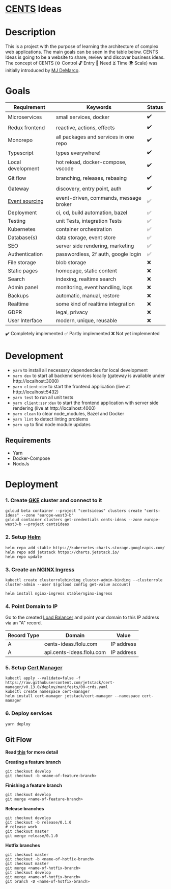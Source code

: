 # [CENTS](https://www.thefastlaneforum.com/community/threads/the-cents-business-commandments-for-entrepreneurs.81090/) Ideas

# Description

This is a project with the purpose of learning the architecture of complex web applications. The main goals can be seen in the table below. CENTS Ideas is going to be a website to share, review and discover business ideas. The concept of CENTS (⚙ Control 🔓 Entry 🙏 Need ⏳ Time 🌍 Scale) was initially introduced by [MJ DeMarco](http://www.mjdemarco.com/).

# Goals

| Requirement                                    | Keywords                               | Status |
| ---------------------------------------------- | -------------------------------------- | ------ |
| Microservices                                  | small services, docker                 | ✔️     |
| Redux frontend                                 | reactive, actions, effects             | ✔️     |
| Monorepo                                       | all packages and services in one repo  | ✔️     |
| Typescript                                     | types everywhere!                      | ✔️     |
| Local development                              | hot reload, docker-compose, vscode     | ✔️     |
| Git flow                                       | branching, releases, rebasing          | ✔️     |
| Gateway                                        | discovery, entry point, auth           | ✔️     |
| [Event sourcing](https://youtu.be/GzrZworHpIk) | event-driven, commands, message broker | ✅     |
| Deployment                                     | ci, cd, build automation, bazel        | ✅     |
| Testing                                        | unit Tests, integration Tests          | ✅     |
| Kubernetes                                     | container orchestration                | ✅     |
| Database(s)                                    | data storage, event store              | ✅     |
| SEO                                            | server side rendering, marketing       | ✅     |
| Authentication                                 | passwordless, 2f auth, google login    | ✅     |
| File storage                                   | blob storage                           | ❌     |
| Static pages                                   | homepage, static content               | ❌     |
| Search                                         | indexing, realtime search              | ❌     |
| Admin panel                                    | monitoring, event handling, logs       | ❌     |
| Backups                                        | automatic, manual, restore             | ❌     |
| Realtime                                       | some kind of realtime integration      | ❌     |
| GDPR                                           | legal, privacy                         | ❌     |
| User Interface                                 | modern, unique, reusable               | ❌     |

✔️ Completely implemented
✅ Partly implemented
❌ Not yet implemented

# Development

- `yarn` to install all necessary dependencies for local development
- `yarn dev` to start all backend services locally (gateway is available under http://localhost:3000)
- `yarn client:dev` to start the frontend application (live at http://localhost:5432)
- `yarn test` to run all unit tests
- `yarn client:ssr:dev` to start the frontend application with server side rendering (live at http://localhost:4000)
- `yarn clean` to clear node_modules, Bazel and Docker
- `yarn lint` to detect linting problems
- `yarn up` to find node module updates

## Requirements

- Yarn
- Docker-Compose
- NodeJs

# Deployment

### 1. Create [GKE](https://cloud.google.com/kubernetes-engine) cluster and connect to it

```
gcloud beta container --project "centsideas" clusters create "cents-ideas" --zone "europe-west3-b"
gcloud container clusters get-credentials cents-ideas --zone europe-west3-b --project centsideas
```

### 2. Setup [Helm](https://helm.sh/)

```
helm repo add stable https://kubernetes-charts.storage.googleapis.com/
helm repo add jetstack https://charts.jetstack.io/
helm repo update
```

### 3. Create an [NGINX Ingress](https://github.com/kubernetes/ingress-nginx)

```
kubectl create clusterrolebinding cluster-admin-binding --clusterrole cluster-admin --user $(gcloud config get-value account)

helm install nginx-ingress stable/nginx-ingress
```

### 4. Point Domain to IP

Go to the created [Load Balancer](https://console.cloud.google.com/net-services/loadbalancing/loadBalancers/list) and point your domain to this IP address via an "A" record.

| Record Type | Domain                    | Value      |
| ----------- | ------------------------- | ---------- |
| A           | cents-ideas.flolu.com     | IP address |
| A           | api.cents-ideas.flolu.com | IP address |

### 5. Setup [Cert Manager](https://github.com/helm/charts/tree/master/stable/cert-manager)

```
kubectl apply --validate=false -f https://raw.githubusercontent.com/jetstack/cert-manager/v0.13.0/deploy/manifests/00-crds.yaml
kubectl create namespace cert-manager
helm install cert-manager jetstack/cert-manager --namespace cert-manager
```

### 6. Deploy services

```
yarn deploy
```

## Git Flow

**Read [this](https://www.atlassian.com/git/tutorials/comparing-workflows/gitflow-workflow) for more detail**

**Creating a feature branch**

```
git checkout develop
git checkout -b <name-of-feature-branch>
```

**Finishing a feature branch**

```
git checkout develop
git merge <name-of-feature-branch>
```

**Release branches**

```
git checkout develop
git checkout -b release/0.1.0
# release work
git checkout master
git merge release/0.1.0
```

**Hotfix branches**

```
git checkout master
git checkout -b <name-of-hotfix-branch>
git checkout master
git merge <name-of-hotfix-branch>
git checkout develop
git merge <name-of-hotfix-branch>
git branch -D <name-of-hotfix-branch>
```
